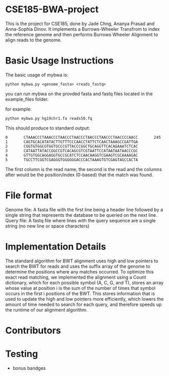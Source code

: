 # CSE185-BWA-project
This is the project for CSE185, done by Jade Chng, Ananya Prasad and Anna-Sophia Dinov. It implements a Burrows-Wheeler Transfrom to index the reference genome and then performs Burrows Wheeler Alignment to align reads to the genome. 

# Basic Usage Instructions 
The basic usage of mybwa is: 

```
python mybwa.py <genome_fasta> <reads_fastq>
```

you can run mybwa on the provded fasta and fastq files located in the example_files folder.

for example: 

```
python mybwa.py hg19chr1.fa reads50.fq
```

This should produce to standard output: 

```
0       CTAAACCCTAAACCCTAACCCTAACCCTAACCCTAACCCTAACCCCAACC       245
1       CAGTGCACATATACTTGTTTCCCAACCTATTCTCAACTAAAGCCGATTGA
2       CGGTGTGGCGTGGTGCCCGTTACCCGGCTGCAGGTTCACAGAAATCTCAC
3       CATAATTATACCGGCCGTCACAGCGTCGTAATTCCATAATAATAACCCGC
4       GTTGTGGCAGGAGGTGCCGCATCTCCAACAAGGTCGAAGTCGCAAAAGAC
5       TGCCTTCGGTCGAGGGTGGGGGGACCCACTAAAGTGTCGAGTAGCCACTA

```
The first column is the read name, the second is the read and the columns after would be the position/index (0-based) that the match was found. 



# File format 
Genome file: A fasta file with the first line being a header line followed by a single string that represents the database to be queried on the next line.\
Query file: A fastq file where lines with the query sequence are a single string (no new line or space characters)

# Implementation Details
The standard algorithm for BWT alignment uses high and low pointers to search the BWT for reads and uses the suffix array of the genome to determine the positions where any matches occurred. To optimize this exact read matching, we implemented the alignment using a Count dictionary, which for each possible symbol (A, C, G, and T), stores an array whose value at position i is the sum of the number of times that symbol occurs in the first i positions of the BWT. This stores information that is used to update the high and low pointers more efficiently, which lowers the amount of time needed to search for each query, and therefore speeds up the runtime of our alignment algorithm.

# Contributors 

# Testing 

* bonus bandges

